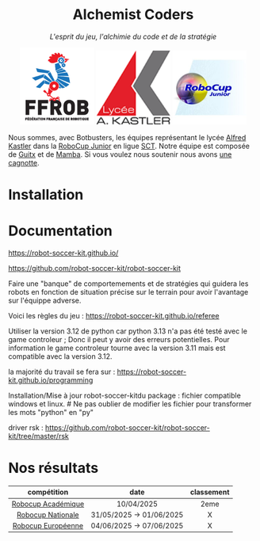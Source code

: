 <h1 style="text-align: center" align="center">Alchemist Coders</h1>

<p style="text-align: center; font-style: italic" align="center">L'esprit du jeu, l'alchimie du code et de la stratégie</p>

<p style="text-align: center" align="center">
<img src="https://raw.githubusercontent.com/Guitx-l/Alchemist_Coders/refs/heads/main/media/ffrob.jpg" width=150>
<img src="https://raw.githubusercontent.com/Guitx-l/Alchemist_Coders/refs/heads/main/media/logo-kastler.png" width=150>
<img src="https://raw.githubusercontent.com/Guitx-l/Alchemist_Coders/refs/heads/main/media/robocup-junior.jpg" width=150>

</p>

<p>
Nous sommes, avec Botbusters, les équipes représentant le lycée <a href="https://lyceekastler.fr">Alfred Kastler</a> 
dans la <a href="https://www.robocup.fr/qu-est-ce-que-c-est">RoboCup Junior</a> en ligue <a href="https://www.robocup.fr/about-3">SCT</a>.
Notre équipe est composée de <a href="https://github.com/Guitx-l">Guitx</a> et de <a href="https://github.com/Jonathan-Mamba">Mamba</a>.
Si vous voulez nous soutenir nous avons <a href="about:blank">une cagnotte</a>.
</p>

# Installation 

# Documentation

https://robot-soccer-kit.github.io/

https://github.com/robot-soccer-kit/robot-soccer-kit



Faire une "banque" de comportemements et de stratégies qui guidera les robots en fonction de situation précise sur le terrain pour avoir l'avantage sur l'équippe adverse.

Voici les règles du jeu : 
https://robot-soccer-kit.github.io/referee

Utiliser la version 3.12 de python car python 3.13 n'a pas été testé avec le game controleur ; Donc il peut y avoir des erreurs potentielles. Pour information le game controleur tourne avec la version 3.11 mais est compatible avec la version 3.12.

la majorité du travail se fera sur : https://robot-soccer-kit.github.io/programming

Installation/Mise à jour robot-soccer-kitdu package : fichier compatible windows et linux. # Ne pas oublier de modifier les fichier pour transformer les mots "python" en "py"

driver rsk : https://github.com/robot-soccer-kit/robot-soccer-kit/tree/master/rsk

# Nos résultats

|                              compétition                               |            date            |  classement  |
|:----------------------------------------------------------------------:|:--------------------------:|:------------:|
| [Robocup Académique](https://competition.robot-soccer-kit.com/team/1)  |         10/04/2025         |     2eme     |
|  [Robocup Nationale](https://competition.robot-soccer-kit.com/team/3)  |  31/05/2025 -> 01/06/2025  |      X       |
| [Robocup Européenne](https://competition.robot-soccer-kit.com/team/4)  |  04/06/2025 -> 07/06/2025  |      X       |


